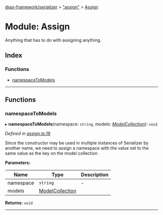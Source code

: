 [@ao-framework/serializer](../README.md) > ["assign"](../modules/_assign_.md) > [Assign](../modules/_assign_.assign.md)

# Module: Assign

Anything that has to do with assigning anything.

## Index

### Functions

* [namespaceToModels](_assign_.assign.md#namespacetomodels)

---

## Functions

<a id="namespacetomodels"></a>

###  namespaceToModels

▸ **namespaceToModels**(namespace: *`string`*, models: *[ModelCollection](../interfaces/_interface_model_collection_.modelcollection.md)*): `void`

*Defined in [assign.ts:18](https://github.com/ao-framework/serializer/blob/0fbfd46/src/assign.ts#L18)*

Since the constructor may be used in multiple instances of Serializer by another name, we need to assign a namespace with the value set to the same value as the key on the model collection

**Parameters:**

| Name | Type | Description |
| ------ | ------ | ------ |
| namespace | `string` |  \- |
| models | [ModelCollection](../interfaces/_interface_model_collection_.modelcollection.md) |   |

**Returns:** `void`

___

